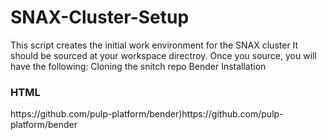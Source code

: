 # SNAX-Cluster-Setup
This script creates the initial work environment for the SNAX cluster
It should be sourced at your workspace directroy.
Once you source, you will have the following:
  Cloning the snitch repo
  Bender Installation <h3>HTML</h3>
  <p> https://github.com/pulp-platform/bender)https://github.com/pulp-platform/bender </p>
  
